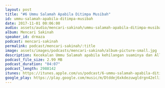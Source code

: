 ```yaml
---
layout: post
title: "#6 Ummu Salamah Apabila Ditimpa Musibah"
id: ummu-salamah-apabila-ditimpa-musibah
date: 2017-11-01 00:06:00
audio: assets/audio/mencari-sakinah/ummu-salamah-apabila-ditimpa-musibah.mp3
album: Mencari Sakinah
speaker_id: drmaza
podcast: mencari-sakinah
permalink: podcast/mencari-sakinah/:title
image: assets/images/podcasts/mencari-sakinah/album-picture-small.jpg
description: Kecekalan Ummu Salamah apabila kehilangan suaminya dan Allah gantikan dengan yang lebih baik darinya. 
podcast_file_size: 2.99 MB
podcast_duration: "04:07"
podcast_length: 2988142
itunes: https://itunes.apple.com/us/podcast/6-ummu-salamah-apabila-ditimpa-musibah/id1312701517?i=1000394721895
google_play: https://play.google.com/music/m/Dtddej6xkdezuwgldrgn42ellim?t=6_Ummu_Salamah_Apabila_Ditimpa_Musibah-Mencari_Sakinah
--- 
```

